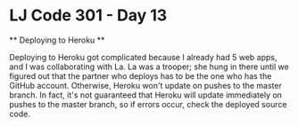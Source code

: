# LJ Code 301 - Day 13

** Deploying to Heroku **

Deploying to Heroku got complicated because I already had 5 web apps,
and I was collaborating with La. La was a trooper; she hung in there until we
figured out that the partner who deploys has to be the one who has the GitHub
account. Otherwise, Heroku won't update on pushes to the master branch. In fact,
it's not guaranteed that Heroku will update immediately on pushes to the master branch,
so if errors occur, check the deployed source code. 

